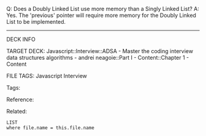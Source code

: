 Q: Does a Doubly Linked List use more memory than a Singly Linked List?
A: Yes. The 'previous' pointer will require more memory for the Doubly Linked List to be implemented.
<!--ID: 1689972344705-->



---

DECK INFO

TARGET DECK: Javascript::Interview::ADSA - Master the coding interview data structures algorithms - andrei neagoie::Part I - Content::Chapter 1 - Content

FILE TAGS: Javascript Interview

Tags:

Reference:

Related:

```dataview
LIST
where file.name = this.file.name
```
